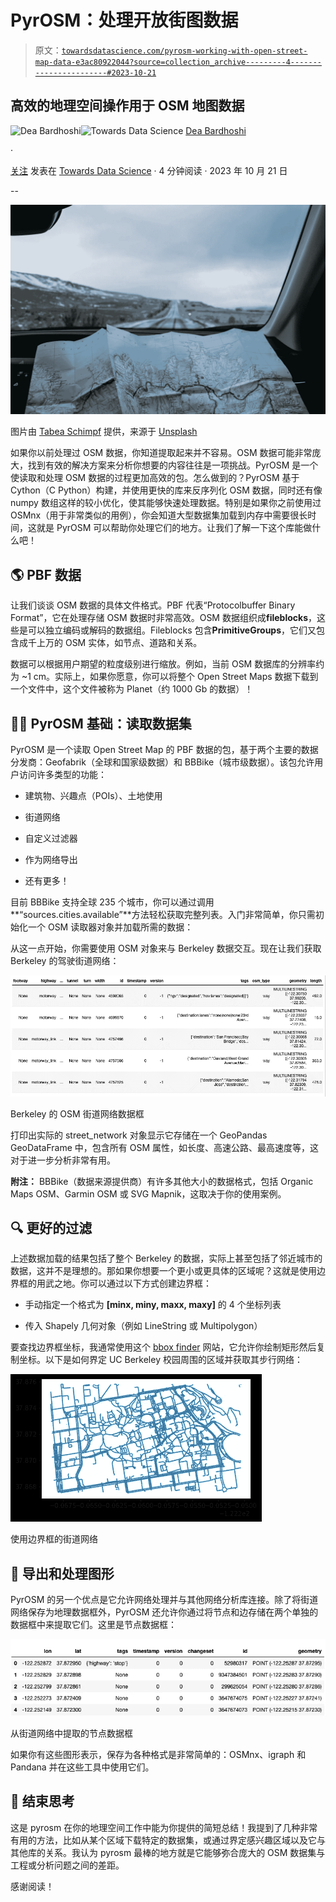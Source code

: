 # PyrOSM：处理开放街图数据

> 原文：[`towardsdatascience.com/pyrosm-working-with-open-street-map-data-e3ac80922044?source=collection_archive---------4-----------------------#2023-10-21`](https://towardsdatascience.com/pyrosm-working-with-open-street-map-data-e3ac80922044?source=collection_archive---------4-----------------------#2023-10-21)

## 高效的地理空间操作用于 OSM 地图数据

[](https://deabardhoshi.medium.com/?source=post_page-----e3ac80922044--------------------------------)![Dea Bardhoshi](https://deabardhoshi.medium.com/?source=post_page-----e3ac80922044--------------------------------)[](https://towardsdatascience.com/?source=post_page-----e3ac80922044--------------------------------)![Towards Data Science](https://towardsdatascience.com/?source=post_page-----e3ac80922044--------------------------------) [Dea Bardhoshi](https://deabardhoshi.medium.com/?source=post_page-----e3ac80922044--------------------------------)

·

[关注](https://medium.com/m/signin?actionUrl=https%3A%2F%2Fmedium.com%2F_%2Fsubscribe%2Fuser%2Fd61c58ba988e&operation=register&redirect=https%3A%2F%2Ftowardsdatascience.com%2Fpyrosm-working-with-open-street-map-data-e3ac80922044&user=Dea+Bardhoshi&userId=d61c58ba988e&source=post_page-d61c58ba988e----e3ac80922044---------------------post_header-----------) 发表在 [Towards Data Science](https://towardsdatascience.com/?source=post_page-----e3ac80922044--------------------------------) · 4 分钟阅读 · 2023 年 10 月 21 日[](https://medium.com/m/signin?actionUrl=https%3A%2F%2Fmedium.com%2F_%2Fvote%2Ftowards-data-science%2Fe3ac80922044&operation=register&redirect=https%3A%2F%2Ftowardsdatascience.com%2Fpyrosm-working-with-open-street-map-data-e3ac80922044&user=Dea+Bardhoshi&userId=d61c58ba988e&source=-----e3ac80922044---------------------clap_footer-----------)

--

[](https://medium.com/m/signin?actionUrl=https%3A%2F%2Fmedium.com%2F_%2Fbookmark%2Fp%2Fe3ac80922044&operation=register&redirect=https%3A%2F%2Ftowardsdatascience.com%2Fpyrosm-working-with-open-street-map-data-e3ac80922044&source=-----e3ac80922044---------------------bookmark_footer-----------)![](img/8a3a66110df17612b904c2434650013f.png)

图片由 [Tabea Schimpf](https://unsplash.com/@tabeaschimpf?utm_source=medium&utm_medium=referral) 提供，来源于 [Unsplash](https://unsplash.com/?utm_source=medium&utm_medium=referral)

如果你以前处理过 OSM 数据，你知道提取起来并不容易。OSM 数据可能非常庞大，找到有效的解决方案来分析你想要的内容往往是一项挑战。PyrOSM 是一个使读取和处理 OSM 数据的过程更加高效的包。怎么做到的？PyrOSM 基于 Cython（C Python）构建，并使用更快的库来反序列化 OSM 数据，同时还有像 numpy 数组这样的较小优化，使其能够快速处理数据。特别是如果你之前使用过 OSMnx（用于非常类似的用例），你会知道大型数据集加载到内存中需要很长时间，这就是 PyrOSM 可以帮助你处理它们的地方。让我们了解一下这个库能做什么吧！

## 🌎 PBF 数据

让我们谈谈 OSM 数据的具体文件格式。PBF 代表“Protocolbuffer Binary Format”，它在处理存储 OSM 数据时非常高效。OSM 数据组织成**fileblocks**，这些是可以独立编码或解码的数据组。Fileblocks 包含**PrimitiveGroups**，它们又包含成千上万的 OSM 实体，如节点、道路和关系。

数据可以根据用户期望的粒度级别进行缩放。例如，当前 OSM 数据库的分辨率约为 ~1 cm。实际上，如果你愿意，你可以将整个 Open Street Maps 数据下载到一个文件中，这个文件被称为 Planet（约 1000 Gb 的数据）！

## 👩‍💻 PyrOSM 基础：读取数据集

PyrOSM 是一个读取 Open Street Map 的 PBF 数据的包，基于两个主要的数据分发商：Geofabrik（全球和国家级数据）和 BBBike（城市级数据）。该包允许用户访问许多类型的功能：

+   建筑物、兴趣点（POIs）、土地使用

+   街道网络

+   自定义过滤器

+   作为网络导出

+   还有更多！

目前 BBBike 支持全球 235 个城市，你可以通过调用**“sources.cities.available”**方法轻松获取完整列表。入门非常简单，你只需初始化一个 OSM 读取器对象并加载所需的数据：

从这一点开始，你需要使用 OSM 对象来与 Berkeley 数据交互。现在让我们获取 Berkeley 的驾驶街道网络：

![](img/080e775dbd2e52d1353ef015180ad933.png)

Berkeley 的 OSM 街道网络数据框

打印出实际的 street_network 对象显示它存储在一个 GeoPandas GeoDataFrame 中，包含所有 OSM 属性，如长度、高速公路、最高速度等，这对于进一步分析非常有用。

**附注：** BBBike（数据来源提供商）有许多其他大小的数据格式，包括 Organic Maps OSM、Garmin OSM 或 SVG Mapnik，这取决于你的使用案例。

## 🔍 更好的过滤

上述数据加载的结果包括了整个 Berkeley 的数据，实际上甚至包括了邻近城市的数据，这并不是理想的。那如果你想要一个更小或更具体的区域呢？这就是使用边界框的用武之地。你可以通过以下方式创建边界框：

+   手动指定一个格式为 **[minx, miny, maxx, maxy]** 的 4 个坐标列表

+   传入 Shapely 几何对象（例如 LineString 或 Multipolygon）

要查找边界框坐标，我通常使用这个 [bbox finder](http://bboxfinder.com/#0.000000,0.000000,0.000000,0.000000) 网站，它允许你绘制矩形然后复制坐标。以下是如何界定 UC Berkeley 校园周围的区域并获取其步行网络：

![](img/94c7482901919addf2468d153ea4af40.png)

使用边界框的街道网络

## 🎯 导出和处理图形

PyrOSM 的另一个优点是它允许网络处理并与其他网络分析库连接。除了将街道网络保存为地理数据框外，PyrOSM 还允许你通过将节点和边存储在两个单独的数据框中来提取它们。这里是节点数据框：

![](img/818743f62ad37e355a502bc406ae2009.png)

从街道网络中提取的节点数据框

如果你有这些图形表示，保存为各种格式是非常简单的：OSMnx、igraph 和 Pandana 并在这些工具中使用它们。

## 💭 结束思考

这是 pyrosm 在你的地理空间工作中能为你提供的简短总结！我提到了几种非常有用的方法，比如从某个区域下载特定的数据集，或通过界定感兴趣区域以及它与其他库的关系。我认为 pyrosm 最棒的地方就是它能够弥合庞大的 OSM 数据集与工程或分析问题之间的差距。

感谢阅读！
